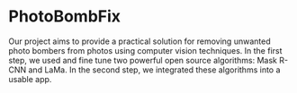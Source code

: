 # PhotoBombFix
Our project aims to provide a practical solution for removing unwanted photo bombers from photos using computer vision techniques.
In the first step, we used and fine tune two powerful open source algorithms: Mask R-CNN and LaMa.
In the second step, we integrated these algorithms into a usable app.
